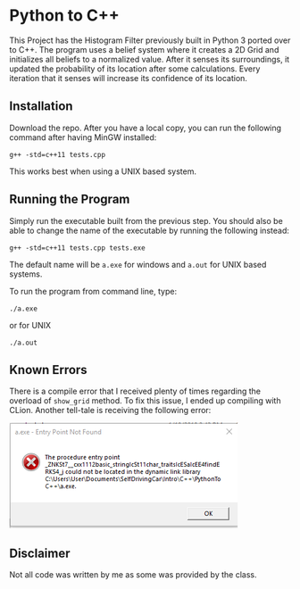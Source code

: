 # Python to C++
This Project has the Histogram Filter previously built in Python 3 ported over to C++. The program uses a belief system where it creates a 2D Grid and initializes all beliefs to a normalized value. After it senses its surroundings, it updated the probability of its location after some calculations. Every iteration that it senses will increase its confidence of its location.
## Installation
Download the repo. After you have a local copy, you can run the following command after having MinGW installed:
```
g++ -std=c++11 tests.cpp
```
This works best when using a UNIX based system.

## Running the Program
Simply run the executable built from the previous step. You should also be able to change the name of the executable by running the following instead:
```
g++ -std=c++11 tests.cpp tests.exe
```
The default name will be `a.exe` for windows and `a.out` for UNIX based systems.

To run the program from command line, type:
```
./a.exe
```
or for UNIX
```
./a.out
```

## Known Errors
There is a compile error that I received plenty of times regarding the overload of `show_grid` method. To fix this issue, I ended up compiling with CLion. Another tell-tale is receiving the following error:

![alt text](https://github.com/darvycg/Self-Driving-Car-Code/blob/master/Intro/C%2B%2B/PythonToC%2B%2B/images/Error.PNG "Error Running Program") 

## Disclaimer
Not all code was written by me as some was provided by the class. 
